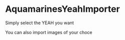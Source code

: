 # AquamarinesYeahImporter

Simply select the YEAH you want

You can also import images of your choce